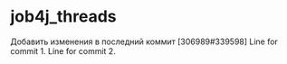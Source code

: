 # job4j_threads
Добавить изменения в последний коммит
[306989#339598]
Line for commit 1.
Line for commit 2.